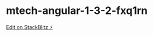 # mtech-angular-1-3-2-fxq1rn

[Edit on StackBlitz ⚡️](https://stackblitz.com/edit/mtech-angular-1-3-2-fxq1rn)